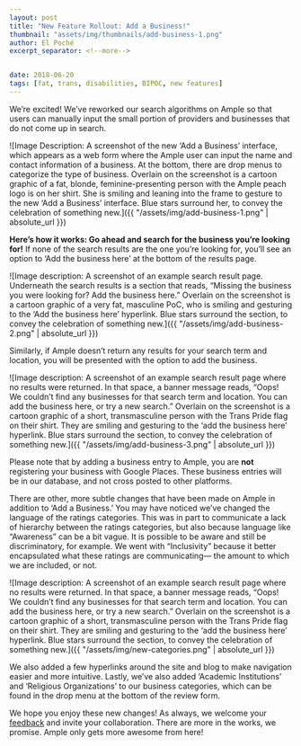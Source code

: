 ```yaml
---
layout: post
title: "New Feature Rollout: Add a Business!"
thumbnail: "assets/img/thumbnails/add-business-1.png"
author: El Poché
excerpt_separator: <!--more-->


date: 2018-06-20
tags: [fat, trans, disabilities, BIPOC, new features]
---
```


We’re excited! We’ve reworked our search algorithms on Ample so that users can manually input the small portion of providers and businesses that do not come up in search.

<!--more-->

![Image Description: A screenshot of the new ‘Add a Business’ interface, which appears as a web form where the Ample user can input the name and contact information of a business. At the bottom, there are drop menus to categorize the type of business. Overlain on the screenshot is a cartoon graphic of a fat, blonde, feminine-presenting person with the Ample peach logo is on her shirt. She is smiling and leaning into the frame to gesture to the new ‘Add a Business’ interface. Blue stars surround her, to convey the celebration of something new.]({{ "/assets/img/add-business-1.png" | absolute_url }})

**Here’s how it works: Go ahead and search for the business you’re looking for!** If none of the search results are the one you’re looking for, you’ll see an option to ‘Add the business here’ at the bottom of the results page.

![Image description: A screenshot of an example search result page. Underneath the search results is a section that reads, “Missing the business you were looking for? Add the business here.” Overlain on the screenshot is a cartoon graphic of a very fat, masculine PoC, who is smiling and gesturing to the ‘Add the business here’ hyperlink. Blue stars surround the section, to convey the celebration of something new.]({{ "/assets/img/add-business-2.png" | absolute_url }})

Similarly, if Ample doesn’t return any results for your search term and location, you will be presented with the option to add the business.

![Image description: A screenshot of an example search result page where no results were returned. In that space, a banner message reads, “Oops! We couldn’t find any businesses for that search term and location. You can add the business here, or try a new search.” Overlain on the screenshot is a cartoon graphic of a short, transmasculine person with the Trans Pride flag on their shirt. They are smiling and gesturing to the ‘add the business here’ hyperlink. Blue stars surround the section, to convey the celebration of something new.]({{ "/assets/img/add-business-3.png" | absolute_url }})

Please note that by adding a business entry to Ample, you are **not** registering your business with Google Places. These business entries will be in our database, and not cross posted to other platforms.

There are other, more subtle changes that have been made on Ample in addition to ‘Add a Business.’ You may have noticed we’ve changed the language of the ratings categories. This was in part to communicate a lack of hierarchy between the ratings categories, but also because language like “Awareness” can be a bit vague. It is possible to be aware and still be discriminatory, for example. We went with “Inclusivity” because it better encapsulated what these ratings are communicating— the amount to which we are included, or not.

![Image description: A screenshot of an example search result page where no results were returned. In that space, a banner message reads, “Oops! We couldn’t find any businesses for that search term and location. You can add the business here, or try a new search.” Overlain on the screenshot is a cartoon graphic of a short, transmasculine person with the Trans Pride flag on their shirt. They are smiling and gesturing to the ‘add the business here’ hyperlink. Blue stars surround the section, to convey the celebration of something new.]({{ "/assets/img/new-categories.png" | absolute_url }})

We also added a few hyperlinks around the site and blog to make navigation easier and more intuitive. Lastly, we’ve also added ‘Academic Institutions’ and ‘Religious Organizations’ to our business categories, which can be found in the drop menu at the bottom of the review form.

We hope you enjoy these new changes! As always, we welcome your [feedback](http://isitample.com/feedback "Ample's feedback page") and invite your collaboration. There are more in the works, we promise. Ample only gets more awesome from here!
